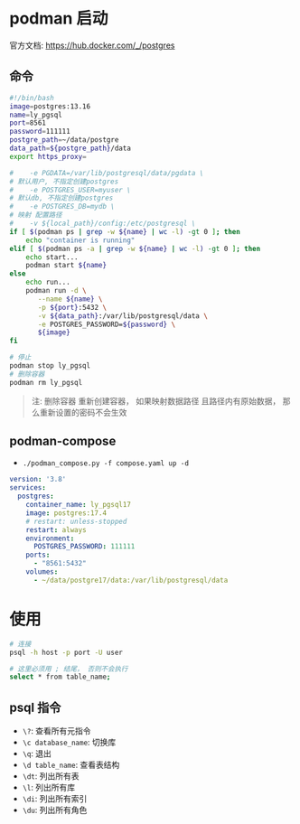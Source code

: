 # podman 启动

官方文档: https://hub.docker.com/_/postgres

## 命令

```bash
#!/bin/bash
image=postgres:13.16
name=ly_pgsql
port=8561
password=111111
postgre_path=~/data/postgre
data_path=${postgre_path}/data
export https_proxy=

#    -e PGDATA=/var/lib/postgresql/data/pgdata \
# 默认用户, 不指定创建postgres
#    -e POSTGRES_USER=myuser \
# 默认db, 不指定创建postgres
#    -e POSTGRES_DB=mydb \
# 映射 配置路径
#    -v ${local_path}/config:/etc/postgresql \
if [ $(podman ps | grep -w ${name} | wc -l) -gt 0 ]; then
	echo "container is running"
elif [ $(podman ps -a | grep -w ${name} | wc -l) -gt 0 ]; then
	echo start...
	podman start ${name}
else
	echo run...
	podman run -d \
	   --name ${name} \
	   -p ${port}:5432 \
	   -v ${data_path}:/var/lib/postgresql/data \
	   -e POSTGRES_PASSWORD=${password} \
	   ${image}
fi
```

```bash
# 停止
podman stop ly_pgsql
# 删除容器
podman rm ly_pgsql
```

> 注: 删除容器 重新创建容器， 如果映射数据路径 且路径内有原始数据， 那么重新设置的密码不会生效

## podman-compose

- `./podman_compose.py -f compose.yaml up -d`

```yaml
version: '3.8'
services:
  postgres:
    container_name: ly_pgsql17
    image: postgres:17.4
    # restart: unless-stopped
    restart: always
    environment:
      POSTGRES_PASSWORD: 111111
    ports:
      - "8561:5432"
    volumes:
      - ~/data/postgre17/data:/var/lib/postgresql/data
```

# 使用

```bash
# 连接
psql -h host -p port -U user

# 这里必须用 ; 结尾， 否则不会执行
select * from table_name; 
```

## psql 指令

- `\?`: 查看所有元指令
- `\c database_name`: 切换库
- `\q`: 退出
- `\d table_name`: 查看表结构
- `\dt`: 列出所有表
- `\l`: 列出所有库
- `\di`: 列出所有索引
- `\du`: 列出所有角色
